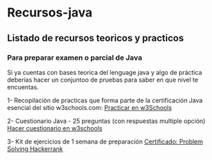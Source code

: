 # Recursos-java
## Listado de recursos teoricos y practicos 
### Para preparar examen o parcial de Java

Si ya cuentas con bases teorica del lenguage java y algo de práctica
deberias hacer un conjuntoo de pruebas para saber en que nivel te encuentas.

1- Recopilación de practicas que forma parte de la certificación Java esencial del sitio w3schools.com: 
   [Practicar en w3Schools](https://www.w3schools.com/java/exercise.asp)

2- Cuestionario Java - 25 preguntas (con respuestas multiple opción)
   [Hacer cuestionario en w3schools](https://www.w3schools.com/quiztest/quiztest.asp?qtest=JAVA)

3- Kit de ejercicios de 1 semana de preparación [Certificado: Problem Solving Hackerrank](https://www.hackerrank.com/interview/preparation-kits/one-week-preparation-kit/one-week-day-one/challenges)
